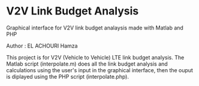 # V2V Link Budget Analysis
Graphical interface for V2V link budget analaysis made with Matlab and PHP

Author : EL ACHOURI Hamza

This project is for V2V (Vehicle to Vehicle) LTE link budget analysis.
The Matlab script (interpolate.m) does all the link budget analysis and calculations using
the user's input in the graphical interface, then the ouput is diplayed using the PHP script (interpolate.php).
